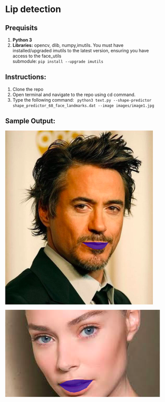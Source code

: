 # Lip detection

## Prequisits

1. **Python 3**
2. **Libraries:** opencv, dlib, numpy,imutils.
   You must have installed/upgraded imutils to the latest version, ensuring you have access to the face_utils  
   submodule:  `pip install --upgrade imutils`
   
   
## Instructions:
1. Clone the repo
2. Open terminal and navigate to the repo using cd command.
3. Type the following command: ` python3 text.py --shape-predictor shape_predictor_68_face_landmarks.dat --image images/image1.jpg`

## Sample Output:


![Tony Stark](/sample_output1.png)


![Robo](/sample_output2.png)
